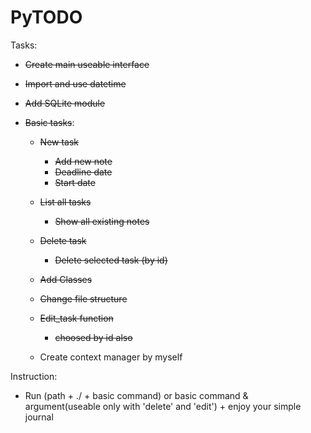 # PyTODO

Tasks:
- <s>Create main useable interface</s>
- <s>Import and use datetime</s>
- <s>Add SQLite module</s> 
- <s>Basic tasks</s>:
 
    - <s>New task</s> 
        - <s>Add new note</s>
        - <s>Deadline date</s>
        - <s>Start date</s>  
    - <s>List all tasks</s>
        - <s>Show all existing notes</s>
        
    - <s>Delete task</s>
        - <s>Delete selected task (by id)</s> 
    - <s>Add Classes</s>
    - <s>Change file structure</s>
    - <s>Edit_task function</s>
        - <s>choosed by id also</s>
    - Create context manager by myself
    

Instruction: 
- Run (path + ./ + basic command) or basic command & argument(useable only with 'delete' and 'edit') + enjoy your simple journal 
  
